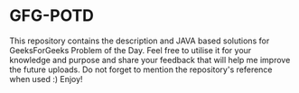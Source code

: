 # GFG-POTD
This repository contains the description and JAVA based solutions for GeeksForGeeks Problem of the Day. Feel free to utilise it for your knowledge and purpose and share your feedback that will help me improve the future uploads. Do not forget to mention the repository's reference when used :) Enjoy!
